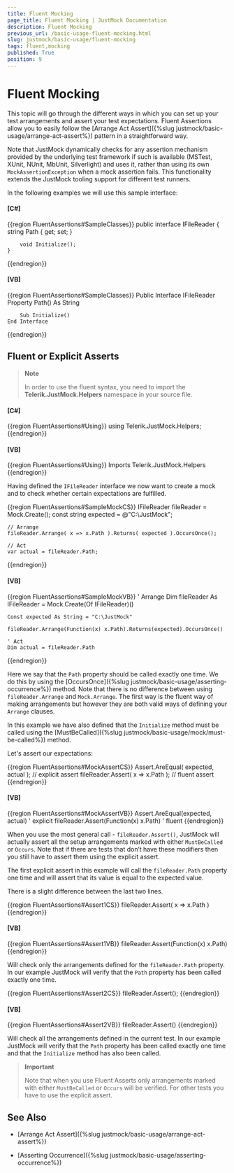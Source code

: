 ```yaml
---
title: Fluent Mocking
page_title: Fluent Mocking | JustMock Documentation
description: Fluent Mocking
previous_url: /basic-usage-fluent-mocking.html
slug: justmock/basic-usage/fluent-mocking
tags: fluent,mocking
published: True
position: 9
---
```


# Fluent Mocking

This topic will go through the different ways in which you can set up your test arrangements and assert your test expectations. Fluent Assertions allow you to easily follow the [Arrange Act Assert]({%slug justmock/basic-usage/arrange-act-assert%}) pattern in a straightforward way.

Note that JustMock dynamically checks for any assertion mechanism provided by the underlying test framework if such is available (MSTest, XUnit, NUnit, MbUnit, Silverlight) and uses it, rather than using its own `MockAssertionException` when a mock assertion fails. This functionality extends the JustMock tooling support for different test runners.

In the following examples we will use this sample interface:

  #### __[C#]__

  {{region FluentAssertions#SampleClasses}}
    public interface IFileReader
    {
        string Path { get; set; }

        void Initialize();
    }
  {{endregion}}

  #### __[VB]__

  {{region FluentAssertions#SampleClasses}}
    Public Interface IFileReader
        Property Path() As String

        Sub Initialize()
    End Interface
  {{endregion}}


## Fluent or Explicit Asserts

> **Note**
>
> In order to use the fluent syntax, you need to import the  __Telerik.JustMock.Helpers__  namespace in your source file. 
  #### __[C#]__

  {{region FluentAssertions#Using}}
    using Telerik.JustMock.Helpers;
  {{endregion}}

  #### __[VB]__

  {{region FluentAssertions#Using}}
    Imports Telerik.JustMock.Helpers
  {{endregion}}



Having defined the `IFileReader` interface we now want to create a mock and to check whether certain expectations are fulfilled.

  {{region FluentAssertions#SampleMockCS}}
    IFileReader fileReader = Mock.Create<IFileReader>();
	const string expected = @"C:\JustMock";
	
	// Arrange
	fileReader.Arrange( x => x.Path ).Returns( expected ).OccursOnce();
	
	// Act
	var actual = fileReader.Path;
  {{endregion}}

  #### __[VB]__

  {{region FluentAssertions#SampleMockVB}}
	' Arrange
	Dim fileReader As IFileReader = Mock.Create(Of IFileReader)()
	
	Const expected As String = "C:\JustMock"
	
	fileReader.Arrange(Function(x) x.Path).Returns(expected).OccursOnce()
	
	' Act
	Dim actual = fileReader.Path
  {{endregion}}


Here we say that the `Path` property should be called exactly one time. We do this by using the [OccursOnce]({%slug justmock/basic-usage/asserting-occurrence%}) method. Note that there is no difference between using `fileReader.Arrange` and `Mock.Arrange`. The first way is the fluent way of making arrangements but however they are both valid ways of defining your `Arrange` clauses.

In this example we have also defined that the `Initialize` method must be called using the [MustBeCalled]({%slug justmock/basic-usage/mock/must-be-called%}) method.

Let's assert our expectations:

  {{region FluentAssertions#MockAssertCS}}
    Assert.AreEqual( expected, actual ); // explicit assert
	fileReader.Assert( x => x.Path ); // fluent assert
  {{endregion}}

  #### __[VB]__

  {{region FluentAssertions#MockAssertVB}}
	Assert.AreEqual(expected, actual) ' explicit
	fileReader.Assert(Function(x) x.Path) ' fluent
  {{endregion}}

When you use the most general call - `fileReader.Assert()`, JustMock will actually assert all the setup arrangements marked with either `MustBeCalled` or `Occurs`. Note that if there are tests that don’t have these modifiers then you still have to assert them using the explicit assert.

The first explicit assert in this example will call the `fileReader.Path` property one time and will assert that its value is equal to the expected value.

There is a slight difference between the last two lines.

  {{region FluentAssertions#Assert1CS}}
    fileReader.Assert( x => x.Path )
  {{endregion}}

  #### __[VB]__

  {{region FluentAssertions#Assert1VB}}
	fileReader.Assert(Function(x) x.Path)
  {{endregion}}


Will check only the arrangements defined for the `fileReader.Path` property. In our example JustMock will verify that the `Path` property has been called exactly one time.

  {{region FluentAssertions#Assert2CS}}
    fileReader.Assert();
  {{endregion}}

  #### __[VB]__

  {{region FluentAssertions#Assert2VB}}
	fileReader.Assert()
  {{endregion}}

Will check all the arrangements defined in the current test. In our example JustMock will verify that the `Path` property has been called exactly one time and that the `Initialize` method has also been called.

> **Important**
>
> Note that when you use Fluent Asserts only arrangements marked with either `MustBeCalled` or `Occurs` will be verified. For other tests you have to use the explicit assert.


## See Also

 * [Arrange Act Assert]({%slug justmock/basic-usage/arrange-act-assert%})

 * [Asserting Occurrence]({%slug justmock/basic-usage/asserting-occurrence%})
